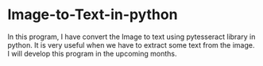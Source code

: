 # Image-to-Text-in-python
In this program, I have convert the Image to text using pytesseract library in python. It is very useful when we have to extract some text from the image. I will develop this program in the upcoming months.
